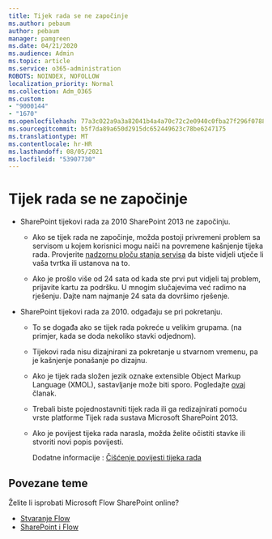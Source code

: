 ```yaml
---
title: Tijek rada se ne započinje
ms.author: pebaum
author: pebaum
manager: pamgreen
ms.date: 04/21/2020
ms.audience: Admin
ms.topic: article
ms.service: o365-administration
ROBOTS: NOINDEX, NOFOLLOW
localization_priority: Normal
ms.collection: Adm_O365
ms.custom:
- "9000144"
- "1670"
ms.openlocfilehash: 77a3c022a9a3a82041b4a4a70c72c2e0940c0fba27f296f07881e3abebf1e464
ms.sourcegitcommit: b5f7da89a650d2915dc652449623c78be6247175
ms.translationtype: MT
ms.contentlocale: hr-HR
ms.lasthandoff: 08/05/2021
ms.locfileid: "53907730"
---
```

# <a name="workflow-is-not-starting"></a>Tijek rada se ne započinje

- SharePoint tijekovi rada za 2010 SharePoint 2013 ne započinju.

    - Ako se tijek rada ne započinje, možda postoji privremeni problem sa servisom u kojem korisnici mogu naiči na povremene kašnjenje tijeka rada. Provjerite [nadzornu ploču stanja servisa](https://admin.microsoft.com/AdminPortal/Home/servicehealth) da biste vidjeli utječe li vaša tvrtka ili ustanova na to.

    - Ako je prošlo više od 24 sata od kada ste prvi put vidjeli taj problem, prijavite kartu za podršku. U mnogim slučajevima već radimo na rješenju. Dajte nam najmanje 24 sata da dovršimo rješenje.

- SharePoint tijekovi rada za 2010. odgađaju se pri pokretanju.

    - To se događa ako se tijek rada pokreće u velikim grupama. (na primjer, kada se doda nekoliko stavki odjednom).

    - Tijekovi rada nisu dizajnirani za pokretanje u stvarnom vremenu, pa je kašnjenje ponašanje po dizajnu.

   -  Ako je tijek rada složen jezik oznake extensible Object Markup Language (XMOL), sastavljanje može biti sporo. Pogledajte [ovaj](https://support.microsoft.com//kb/3043697) članak.

    - Trebali biste pojednostavniti tijek rada ili ga redizajnirati pomoću vrste platforme Tijek rada sustava Microsoft SharePoint 2013.

    - Ako je povijest tijeka rada narasla, možda želite očistiti stavke ili stvoriti novi popis povijesti.

        Dodatne informacije : [Čišćenje povijesti tijeka rada](https://blogs.technet.microsoft.com/marj/2015/08/07/sharepoint-2010-workflows-best-practice-purge-workflow-history-list-items/)


## <a name="related-topics"></a>Povezane teme
Želite li isprobati Microsoft Flow SharePoint online?
- [Stvaranje Flow](https://support.office.com/article/Create-a-flow-for-a-list-or-library-in-SharePoint-Online-or-OneDrive-for-Business-a9c3e03b-0654-46af-a254-20252e580d01) 
- [SharePoint i Flow](https://flow.microsoft.com/blog/sharepoint-and-flow/) 

